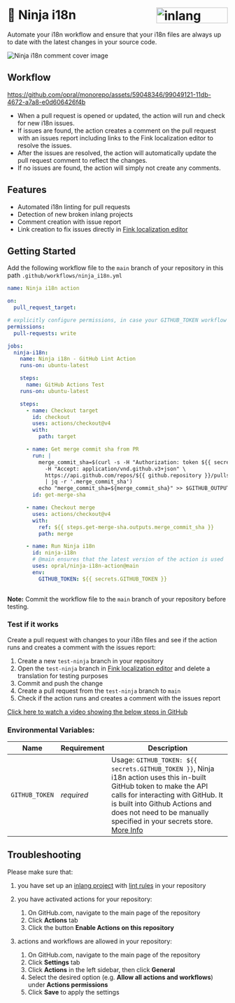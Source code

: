 # 🥷 Ninja i18n [<img src="https://cdn.jsdelivr.net/gh/opral/monorepo@main/inlang/assets/md-badges/inlang.svg" alt="inlang ecosystem compatible badge" align="right" width="163" height="36">](https://inlang.com)

Automate your i18n workflow and ensure that your i18n files are always up to date with the latest changes in your source code.

![Ninja i18n comment cover image](https://raw.githubusercontent.com/opral/monorepo/main/inlang/source-code/github-lint-action/assets/ninja-i18n-cover.png)

## Workflow

https://github.com/opral/monorepo/assets/59048346/99049121-11db-4672-a7a8-e0d606426f4b

- When a pull request is opened or updated, the action will run and check for new i18n issues.
- If issues are found, the action creates a comment on the pull request with an issues report including links to the Fink localization editor to resolve the issues.
- After the issues are resolved, the action will automatically update the pull request comment to reflect the changes.
- If no issues are found, the action will simply not create any comments.

## Features

- Automated i18n linting for pull requests
- Detection of new broken inlang projects
- Comment creation with issue report
- Link creation to fix issues directly in [Fink localization editor](https://inlang.com/m/tdozzpar/app-inlang-finkLocalizationEditor)

## Getting Started

Add the following workflow file to the `main` branch of your repository in this path `.github/workflows/ninja_i18n.yml`

```yml
name: Ninja i18n action

on:
  pull_request_target:

# explicitly configure permissions, in case your GITHUB_TOKEN workflow permissions are set to read-only in repository settings
permissions: 
  pull-requests: write

jobs:
  ninja-i18n:
    name: Ninja i18n - GitHub Lint Action
    runs-on: ubuntu-latest

    steps:
      name: GitHub Actions Test
    runs-on: ubuntu-latest

    steps:
      - name: Checkout target
        id: checkout
        uses: actions/checkout@v4
        with:
          path: target

      - name: Get merge commit sha from PR
        run: |
          merge_commit_sha=$(curl -s -H "Authorization: token ${{ secrets.GITHUB_TOKEN }}" \
            -H "Accept: application/vnd.github.v3+json" \
            https://api.github.com/repos/${{ github.repository }}/pulls/${{ github.event.pull_request.number }} \
            | jq -r '.merge_commit_sha')
          echo "merge_commit_sha=${merge_commit_sha}" >> $GITHUB_OUTPUT
        id: get-merge-sha

      - name: Checkout merge
        uses: actions/checkout@v4
        with:
          ref: ${{ steps.get-merge-sha.outputs.merge_commit_sha }}
          path: merge

      - name: Run Ninja i18n
        id: ninja-i18n
        # @main ensures that the latest version of the action is used
        uses: opral/ninja-i18n-action@main
        env:
          GITHUB_TOKEN: ${{ secrets.GITHUB_TOKEN }}
          
```

**Note:** Commit the workflow file to the `main` branch of your repository before testing.

### Test if it works

Create a pull request with changes to your i18n files and see if the action runs and creates a comment with the issues report:

1. Create a new `test-ninja` branch in your repository
2. Open the `test-ninja` branch in [Fink localization editor](https://fink.inlang.com) and delete a translation for testing purposes
3. Commit and push the change
4. Create a pull request from the `test-ninja` branch to `main`
5. Check if the action runs and creates a comment with the issues report

[Click here to watch a video showing the below steps in GitHub](https://www.loom.com/share/c4d15fefb0854ca4b75a85cdb0d2c7e3)

### Environmental Variables:

| Name                  | Requirement | Description |
| --------------------- | ----------- | ----------- |
| `GITHUB_TOKEN`        | _required_ | Usage: `GITHUB_TOKEN: ${{ secrets.GITHUB_TOKEN }}`,  Ninja i18n action uses this in-built GitHub token to make the API calls for interacting with GitHub. It is built into Github Actions and does not need to be manually specified in your secrets store. [More Info](https://help.github.com/en/actions/configuring-and-managing-workflows/authenticating-with-the-github_token)|

## Troubleshooting

Please make sure that:
1. you have set up an [inlang project](https://inlang.com//documentation/concept/project) with [lint rules](https://inlang.com/c/lint-rules) in your repository
2. you have activated actions for your repository:
    1. On GitHub.com, navigate to the main page of the repository
    2. Click **Actions** tab
    3. Click the button **Enable Actions on this repository**

3. actions and workflows are allowed in your repository:
    1. On GitHub.com, navigate to the main page of the repository
    2. Click **Settings** tab
    3. Click **Actions** in the left sidebar, then click **General**
    4. Select the desired option (e.g. **Allow all actions and workflows**) under **Actions permissions**
    5. Click **Save** to apply the settings
